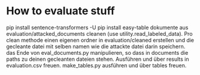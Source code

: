 # How to evaluate stuff
pip install sentence-transformers -U
pip install easy-table
dokumente aus evaluation/attacked_documents cleanen (use utility.read_labeled_data). Pro clean methode einen eigenen ordner in evaluation/cleaned erstellen und die gecleante datei mit selben namen wie die attackte datei darin speichern.
das Ende von eval_documents.py manipulieren, so dass in documents die paths zu deinen gecleanten dateien stehen.
Ausführen und über results in evaluation.csv freuen.
make_tables.py ausführen und über tables freuen.